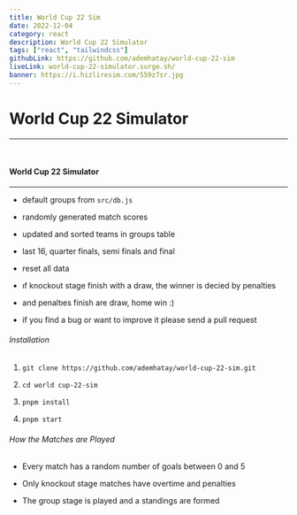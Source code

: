 ```yaml
---
title: World Cup 22 Sim
date: 2022-12-04
category: react
description: World Cup 22 Simulator
tags: ["react", "tailwindcss"]
githubLink: https://github.com/ademhatay/world-cup-22-sim
liveLink: world-cup-22-simulator.surge.sh/
banner: https://i.hizliresim.com/559z7sr.jpg
---
```


# World Cup 22 Simulator
---

<br />

<h4>World Cup 22 Simulator</h4><hr><ul><li><p>default groups from <code>src/db.js</code></p></li><li><p>randomly generated match scores</p></li><li><p>updated and sorted teams in groups table</p></li><li><p>last 16, quarter finals, semi finals and final</p></li><li><p>reset all data</p><p></p></li><li><p>ıf knockout stage finish with a draw, the winner is decied by penalties</p></li><li><p>and penaltıes finish are draw, home win :)</p></li><li><p>if you find a bug or want to improve it please send a pull request</p></li></ul><h6>Installation</h6><ol><li><p><code>git clone https://github.com/ademhatay/world-cup-22-sim.git</code></p></li><li><p><code>cd world cup-22-sim</code></p></li><li><p><code>pnpm install</code></p></li><li><p><code>pnpm start</code></p></li></ol><h6>How the Matches are Played</h6><ul><li><p>Every match has a random number of goals between 0 and 5</p></li><li><p>Only knockout stage matches have overtime and penalties</p></li><li><p>The group stage is played and a standings are formed</p></li></ul>
